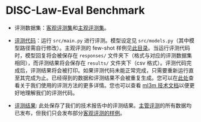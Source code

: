 # DISC-Law-Eval Benchmark

- 评测数据集：[客观评测集](./datasets/objective/)和[主观评测集](./datasets/subjective/)。

- [评测代码](./src/)：运行 `src/main.py` 进行评测。模型设定见 `src/models.py`（其中模型路径需自行修改）。主观评测的 few-shot 样例见[此目录](./src/few_shot/)。当运行评测代码时，模型回复将会被保存在 `responses/` 文件夹下（格式与对应的评测数据集相同），而评测结果将会保存在 `results/` 文件夹下（csv 格式）。评测代码完成后，评测结果将会被打印。如果评测代码未能正常完成，只需要重新运行直至其完成为止。已经得到的数据和评测结果不会被重复生成。您可以在[此处](../README-en.md#disc-law-eval-benchmark)查看关于我们使用的评测方法的更多详情。您也可以查看 [ml3m 技术文档](https://charlie-xiao.github.io/ml3m/)以便更好地理解我们的评测代码。

- [评测结果](./stats/): 此处保存了我们的技术报告中的评测结果。[主管评测](./stats/objective/)的所有数据均已发布，但我们只会发布部分[客观评测的样例](./stats/subjective/)。
